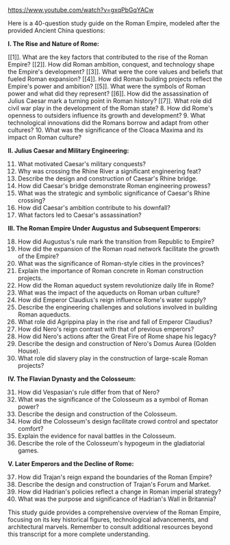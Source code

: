https://www.youtube.com/watch?v=gxqPbGqYACw

Here is a 40-question study guide on the Roman Empire, modeled after the provided Ancient China questions:

**I.  The Rise and Nature of Rome:**

[[1]].  What are the key factors that contributed to the rise of the Roman Empire?
[[2]].  How did Roman ambition, conquest, and technology shape the Empire's development?
[[3]].  What were the core values and beliefs that fueled Roman expansion?
[[4]].  How did Roman building projects reflect the Empire's power and ambition?
[[5]].  What were the symbols of Roman power and what did they represent?
[[6]].  How did the assassination of Julius Caesar mark a turning point in Roman history?
[[7]].  What role did civil war play in the development of the Roman state?
8.  How did Rome's openness to outsiders influence its growth and development?
9.  What technological innovations did the Romans borrow and adapt from other cultures?
10. What was the significance of the Cloaca Maxima and its impact on Roman culture?


**II.  Julius Caesar and Military Engineering:**

11. What motivated Caesar's military conquests?
12. Why was crossing the Rhine River a significant engineering feat?
13. Describe the design and construction of Caesar's Rhine bridge.
14. How did Caesar's bridge demonstrate Roman engineering prowess?
15. What was the strategic and symbolic significance of Caesar's Rhine crossing?
16. How did Caesar's ambition contribute to his downfall?
17. What factors led to Caesar's assassination?


**III. The Roman Empire Under Augustus and Subsequent Emperors:**

18. How did Augustus's rule mark the transition from Republic to Empire?
19. How did the expansion of the Roman road network facilitate the growth of the Empire?
20. What was the significance of Roman-style cities in the provinces?
21. Explain the importance of Roman concrete in Roman construction projects.
22. How did the Roman aqueduct system revolutionize daily life in Rome?
23. What was the impact of the aqueducts on Roman urban culture?
24. How did Emperor Claudius's reign influence Rome's water supply?
25. Describe the engineering challenges and solutions involved in building Roman aqueducts.
26. What role did Agrippina play in the rise and fall of Emperor Claudius?
27. How did Nero's reign contrast with that of previous emperors?
28. How did Nero's actions after the Great Fire of Rome shape his legacy?
29. Describe the design and construction of Nero's Domus Aurea (Golden House).
30. What role did slavery play in the construction of large-scale Roman projects?


**IV.  The Flavian Dynasty and the Colosseum:**

31. How did Vespasian's rule differ from that of Nero?
32. What was the significance of the Colosseum as a symbol of Roman power?
33. Describe the design and construction of the Colosseum.
34. How did the Colosseum's design facilitate crowd control and spectator comfort?
35. Explain the evidence for naval battles in the Colosseum.
36. Describe the role of the Colosseum's hypogeum in the gladiatorial games.


**V. Later Emperors and the Decline of Rome:**

37. How did Trajan's reign expand the boundaries of the Roman Empire?
38. Describe the design and construction of Trajan's Forum and Market.
39. How did Hadrian's policies reflect a change in Roman imperial strategy?
40. What was the purpose and significance of Hadrian's Wall in Britannia?


This study guide provides a comprehensive overview of the Roman Empire, focusing on its key historical figures, technological advancements, and architectural marvels.  Remember to consult additional resources beyond this transcript for a more complete understanding.
